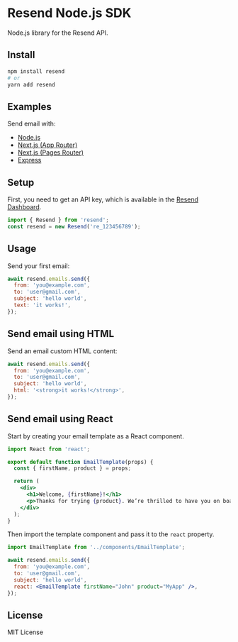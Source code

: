 # Resend Node.js SDK

Node.js library for the Resend API.

## Install

```bash
npm install resend
# or
yarn add resend
```

## Examples

Send email with:

- [Node.js](https://github.com/resendlabs/resend-node-example)
- [Next.js (App Router)](https://github.com/resendlabs/resend-nextjs-app-router-example)
- [Next.js (Pages Router)](https://github.com/resendlabs/resend-nextjs-pages-router-example)
- [Express](https://github.com/resendlabs/resend-express-example)

## Setup

First, you need to get an API key, which is available in the [Resend Dashboard](https://resend.com).

```js
import { Resend } from 'resend';
const resend = new Resend('re_123456789');
```

## Usage

Send your first email:

```js
await resend.emails.send({
  from: 'you@example.com',
  to: 'user@gmail.com',
  subject: 'hello world',
  text: 'it works!',
});
```

## Send email using HTML

Send an email custom HTML content:

```js
await resend.emails.send({
  from: 'you@example.com',
  to: 'user@gmail.com',
  subject: 'hello world',
  html: '<strong>it works!</strong>',
});
```

## Send email using React

Start by creating your email template as a React component.

```jsx
import React from 'react';

export default function EmailTemplate(props) {
  const { firstName, product } = props;

  return (
    <div>
      <h1>Welcome, {firstName}!</h1>
      <p>Thanks for trying {product}. We’re thrilled to have you on board.</p>
    </div>
  );
}
```

Then import the template component and pass it to the `react` property.

```jsx
import EmailTemplate from '../components/EmailTemplate';

await resend.emails.send({
  from: 'you@example.com',
  to: 'user@gmail.com',
  subject: 'hello world',
  react: <EmailTemplate firstName="John" product="MyApp" />,
});
```

## License

MIT License

